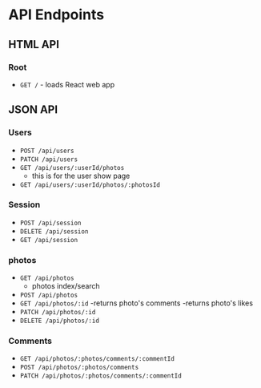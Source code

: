 # API Endpoints

## HTML API

### Root

- `GET /` - loads React web app

## JSON API

### Users

- `POST /api/users`
- `PATCH /api/users`
- `GET /api/users/:userId/photos`
  - this is for the user show page
- `GET /api/users/:userId/photos/:photosId`


### Session

- `POST /api/session`
- `DELETE /api/session`
- `GET /api/session`

### photos

- `GET /api/photos`
  - photos index/search
- `POST /api/photos`
- `GET /api/photos/:id`
  -returns photo's comments
  -returns photo's likes
- `PATCH /api/photos/:id`
- `DELETE /api/photos/:id`

### Comments
- `GET /api/photos/:photos/comments/:commentId`
- `POST /api/photos/:photos/comments`
- `PATCH /api/photos/:photos/comments/:commentId`
